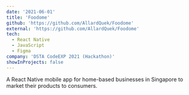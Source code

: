 ```yaml
---
date: '2021-06-01'
title: 'Foodome'
github: 'https://github.com/AllardQuek/Foodome'
external: 'https://github.com/AllardQuek/Foodome'
tech:
  - React Native
  - JavaScript 
  - Figma
company: 'DSTA CodeEXP 2021 (Hackathon)'
showInProjects: false
---
```


A React Native mobile app for home-based businesses in Singapore to market their products to consumers. 